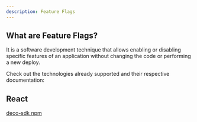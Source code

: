 ```yaml
---
description: Feature Flags
---
```


## What are Feature Flags?

It is a software development technique that allows enabling or disabling
specific features of an application without changing the code or performing a
new deploy.

Check out the technologies already supported and their respective documentation:

## React

[deco-sdk npm](https://www.npmjs.com/package/deco-sdk)
